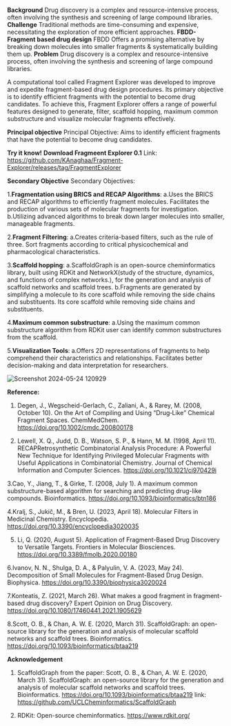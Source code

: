 **Background**
Drug discovery is a complex and resource-intensive process, often involving the synthesis and screening of large compound libraries.      
**Challenge**
Traditional methods are time-consuming and expensive, necessitating the exploration of more efficient approaches.
**FBDD- Fragment based drug design**
FBDD Offers a promising alternative by breaking down molecules into smaller fragments & systematically building them up. 
**Problem**
Drug discovery is a complex and resource-intensive process, often involving the synthesis and screening of large compound libraries.      

A computational tool called Fragment Explorer was developed to improve and expedite fragment-based drug design procedures. Its primary objective is to identify efficient fragments with the potential to become drug candidates. To achieve this, Fragment Explorer offers a range of powerful features designed to generate, filter, scaffold hopping, maximum common substructure and visualize molecular fragments effectively.

**Principal objective**
Principal Objective: Aims to identify efficient fragments that have the potential to become drug candidates.

**Try it know!**
**Download Fragmeent Explorer 0.1** 
Link: https://github.com/KAnaghaa/Fragment-Explorer/releases/tag/FragmentExplorer

**Secondary Objective**
Secondary Objectives:

1.**Fragmentation using BRICS and RECAP Algorithms**:
  a.Uses the BRICS and RECAP algorithms to efficiently fragment molecules. Facilitates the production of various sets of molecular fragments for investigation.
  b.Utilizing advanced algorithms to break down larger molecules into smaller, manageable fragments.
  
2.**Fragment Filtering**:
  a.Creates criteria-based filters, such as the rule of three. Sort fragments according to critical physicochemical and pharmacological characteristics.
  
3.**Scaffold hopping**:
  a.ScaffoldGraph is an open-source cheminformatics library, built using RDKit and NetworkX(study of the structure, dynamics, and functions of complex networks.), for the generation and analysis of scaffold networks and scaffold trees.
  b.Fragments are generated by simplifying a molecule to its core scaffold while removing the side chains and substituents. Its core scaffold while removing side chains and substituents.
  
4.**Maximum common substructure**:
  a.Using the maximum common substructure algorithm from RDKit user can identify common substructures from the scaffold.
  
5.**Visualization Tools**:
  a.Offers 2D representations of fragments to help comprehend their characteristics and relationships. Facilitates better decision-making and data interpretation for researchers.

  ![Screenshot 2024-05-24 120929](https://github.com/KAnaghaa/Fragment-Explorer/assets/137085789/02f4b25d-a247-44c2-872c-e37270fef40f)




**Reference:**
1. Degen, J., Wegscheid-Gerlach, C., Zaliani, A., & Rarey, M. (2008, October 10). On the Art of Compiling and Using “Drug‐Like” Chemical Fragment Spaces. ChemMedChem. https://doi.org/10.1002/cmdc.200800178

2. Lewell, X. Q., Judd, D. B., Watson, S. P., & Hann, M. M. (1998, April 11). RECAPRetrosynthetic Combinatorial Analysis Procedure: A Powerful New Technique for Identifying Privileged Molecular Fragments with Useful Applications in Combinatorial Chemistry. Journal of Chemical Information and Computer Sciences. https://doi.org/10.1021/ci970429i

3.Cao, Y., Jiang, T., & Girke, T. (2008, July 1). A maximum common substructure-based algorithm for searching and predicting drug-like compounds. Bioinformatics. https://doi.org/10.1093/bioinformatics/btn186

4.Kralj, S., Jukič, M., & Bren, U. (2023, April 18). Molecular Filters in Medicinal Chemistry. Encyclopedia. https://doi.org/10.3390/encyclopedia3020035

5. Li, Q. (2020, August 5). Application of Fragment-Based Drug Discovery to Versatile Targets. Frontiers in Molecular Biosciences. https://doi.org/10.3389/fmolb.2020.00180

6.Ivanov, N. N., Shulga, D. A., & Palyulin, V. A. (2023, May 24). Decomposition of Small Molecules for Fragment-Based Drug Design. Biophysica. https://doi.org/10.3390/biophysica3020024

7.Konteatis, Z. (2021, March 26). What makes a good fragment in fragment-based drug discovery? Expert Opinion on Drug Discovery. https://doi.org/10.1080/17460441.2021.1905629

8.Scott, O. B., & Chan, A. W. E. (2020, March 31). ScaffoldGraph: an open-source library for the generation and analysis of molecular scaffold networks and scaffold trees. Bioinformatics. https://doi.org/10.1093/bioinformatics/btaa219

**Acknowledgement**
1. ScaffoldGraph from the paper:  Scott, O. B., & Chan, A. W. E. (2020, March 31). ScaffoldGraph: an open-source library for the generation and analysis of molecular scaffold networks and scaffold trees. Bioinformatics. https://doi.org/10.1093/bioinformatics/btaa219
   link: https://github.com/UCLCheminformatics/ScaffoldGraph

3. RDKit: Open-source cheminformatics. https://www.rdkit.org/




